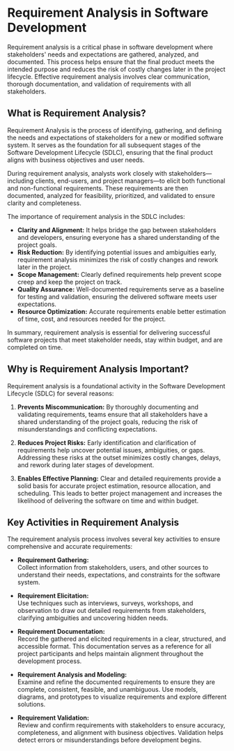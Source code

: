 # Requirement Analysis in Software Development

Requirement analysis is a critical phase in software development where stakeholders' needs and expectations are gathered, analyzed, and documented. This process helps ensure that the final product meets the intended purpose and reduces the risk of costly changes later in the project lifecycle. Effective requirement analysis involves clear communication, thorough documentation, and validation of requirements with all stakeholders.

## What is Requirement Analysis?

Requirement Analysis is the process of identifying, gathering, and defining the needs and expectations of stakeholders for a new or modified software system. It serves as the foundation for all subsequent stages of the Software Development Lifecycle (SDLC), ensuring that the final product aligns with business objectives and user needs.

During requirement analysis, analysts work closely with stakeholders—including clients, end-users, and project managers—to elicit both functional and non-functional requirements. These requirements are then documented, analyzed for feasibility, prioritized, and validated to ensure clarity and completeness.

The importance of requirement analysis in the SDLC includes:

- **Clarity and Alignment:** It helps bridge the gap between stakeholders and developers, ensuring everyone has a shared understanding of the project goals.
- **Risk Reduction:** By identifying potential issues and ambiguities early, requirement analysis minimizes the risk of costly changes and rework later in the project.
- **Scope Management:** Clearly defined requirements help prevent scope creep and keep the project on track.
- **Quality Assurance:** Well-documented requirements serve as a baseline for testing and validation, ensuring the delivered software meets user expectations.
- **Resource Optimization:** Accurate requirements enable better estimation of time, cost, and resources needed for the project.

In summary, requirement analysis is essential for delivering successful software projects that meet stakeholder needs, stay within budget, and are completed on time.

## Why is Requirement Analysis Important?

Requirement analysis is a foundational activity in the Software Development Lifecycle (SDLC) for several reasons:

1. **Prevents Miscommunication:** By thoroughly documenting and validating requirements, teams ensure that all stakeholders have a shared understanding of the project goals, reducing the risk of misunderstandings and conflicting expectations.

2. **Reduces Project Risks:** Early identification and clarification of requirements help uncover potential issues, ambiguities, or gaps. Addressing these risks at the outset minimizes costly changes, delays, and rework during later stages of development.

3. **Enables Effective Planning:** Clear and detailed requirements provide a solid basis for accurate project estimation, resource allocation, and scheduling. This leads to better project management and increases the likelihood of delivering the software on time and within budget.

## Key Activities in Requirement Analysis

The requirement analysis process involves several key activities to ensure comprehensive and accurate requirements:

- **Requirement Gathering:**  
   Collect information from stakeholders, users, and other sources to understand their needs, expectations, and constraints for the software system.

- **Requirement Elicitation:**  
   Use techniques such as interviews, surveys, workshops, and observation to draw out detailed requirements from stakeholders, clarifying ambiguities and uncovering hidden needs.

- **Requirement Documentation:**  
   Record the gathered and elicited requirements in a clear, structured, and accessible format. This documentation serves as a reference for all project participants and helps maintain alignment throughout the development process.

- **Requirement Analysis and Modeling:**  
   Examine and refine the documented requirements to ensure they are complete, consistent, feasible, and unambiguous. Use models, diagrams, and prototypes to visualize requirements and explore different solutions.

- **Requirement Validation:**  
   Review and confirm requirements with stakeholders to ensure accuracy, completeness, and alignment with business objectives. Validation helps detect errors or misunderstandings before development begins.
